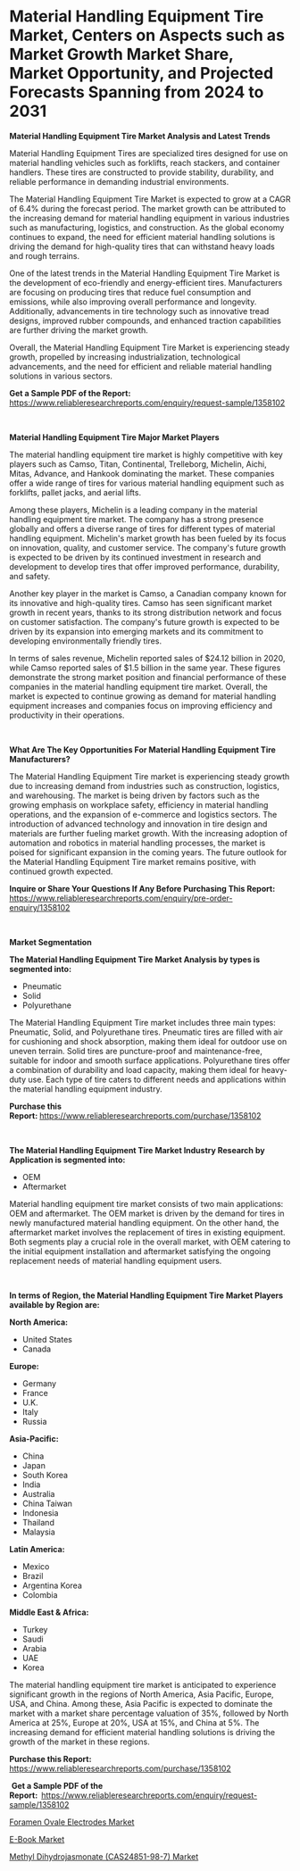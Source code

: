 <p><h1>Material Handling Equipment Tire Market, Centers on Aspects such as Market Growth Market Share, Market Opportunity, and Projected Forecasts Spanning from 2024 to 2031</h1></p><p><strong>Material Handling Equipment Tire Market Analysis and Latest Trends</strong></p>
<p><p>Material Handling Equipment Tires are specialized tires designed for use on material handling vehicles such as forklifts, reach stackers, and container handlers. These tires are constructed to provide stability, durability, and reliable performance in demanding industrial environments.</p><p>The Material Handling Equipment Tire Market is expected to grow at a CAGR of 6.4% during the forecast period. The market growth can be attributed to the increasing demand for material handling equipment in various industries such as manufacturing, logistics, and construction. As the global economy continues to expand, the need for efficient material handling solutions is driving the demand for high-quality tires that can withstand heavy loads and rough terrains.</p><p>One of the latest trends in the Material Handling Equipment Tire Market is the development of eco-friendly and energy-efficient tires. Manufacturers are focusing on producing tires that reduce fuel consumption and emissions, while also improving overall performance and longevity. Additionally, advancements in tire technology such as innovative tread designs, improved rubber compounds, and enhanced traction capabilities are further driving the market growth.</p><p>Overall, the Material Handling Equipment Tire Market is experiencing steady growth, propelled by increasing industrialization, technological advancements, and the need for efficient and reliable material handling solutions in various sectors.</p></p>
<p><strong>Get a Sample PDF of the Report:&nbsp;</strong> <a href="https://www.reliableresearchreports.com/enquiry/request-sample/1358102">https://www.reliableresearchreports.com/enquiry/request-sample/1358102</a></p>
<p>&nbsp;</p>
<p><strong>Material Handling Equipment Tire Major Market Players</strong></p>
<p><p>The material handling equipment tire market is highly competitive with key players such as Camso, Titan, Continental, Trelleborg, Michelin, Aichi, Mitas, Advance, and Hankook dominating the market. These companies offer a wide range of tires for various material handling equipment such as forklifts, pallet jacks, and aerial lifts.</p><p>Among these players, Michelin is a leading company in the material handling equipment tire market. The company has a strong presence globally and offers a diverse range of tires for different types of material handling equipment. Michelin's market growth has been fueled by its focus on innovation, quality, and customer service. The company's future growth is expected to be driven by its continued investment in research and development to develop tires that offer improved performance, durability, and safety.</p><p>Another key player in the market is Camso, a Canadian company known for its innovative and high-quality tires. Camso has seen significant market growth in recent years, thanks to its strong distribution network and focus on customer satisfaction. The company's future growth is expected to be driven by its expansion into emerging markets and its commitment to developing environmentally friendly tires.</p><p>In terms of sales revenue, Michelin reported sales of $24.12 billion in 2020, while Camso reported sales of $1.5 billion in the same year. These figures demonstrate the strong market position and financial performance of these companies in the material handling equipment tire market. Overall, the market is expected to continue growing as demand for material handling equipment increases and companies focus on improving efficiency and productivity in their operations.</p></p>
<p>&nbsp;</p>
<p><strong>What Are The Key Opportunities For Material Handling Equipment Tire Manufacturers?</strong></p>
<p><p>The Material Handling Equipment Tire market is experiencing steady growth due to increasing demand from industries such as construction, logistics, and warehousing. The market is being driven by factors such as the growing emphasis on workplace safety, efficiency in material handling operations, and the expansion of e-commerce and logistics sectors. The introduction of advanced technology and innovation in tire design and materials are further fueling market growth. With the increasing adoption of automation and robotics in material handling processes, the market is poised for significant expansion in the coming years. The future outlook for the Material Handling Equipment Tire market remains positive, with continued growth expected.</p></p>
<p><strong>Inquire or Share Your Questions If Any Before Purchasing This Report:</strong> <a href="https://www.reliableresearchreports.com/enquiry/pre-order-enquiry/1358102">https://www.reliableresearchreports.com/enquiry/pre-order-enquiry/1358102</a></p>
<p>&nbsp;</p>
<p><strong>Market Segmentation</strong></p>
<p><strong>The Material Handling Equipment Tire Market Analysis by types is segmented into:</strong></p>
<p><ul><li>Pneumatic</li><li>Solid</li><li>Polyurethane</li></ul></p>
<p><p>The Material Handling Equipment Tire market includes three main types: Pneumatic, Solid, and Polyurethane tires. Pneumatic tires are filled with air for cushioning and shock absorption, making them ideal for outdoor use on uneven terrain. Solid tires are puncture-proof and maintenance-free, suitable for indoor and smooth surface applications. Polyurethane tires offer a combination of durability and load capacity, making them ideal for heavy-duty use. Each type of tire caters to different needs and applications within the material handling equipment industry.</p></p>
<p><strong>Purchase this Report:&nbsp;</strong><a href="https://www.reliableresearchreports.com/purchase/1358102">https://www.reliableresearchreports.com/purchase/1358102</a></p>
<p>&nbsp;</p>
<p><strong>The Material Handling Equipment Tire Market Industry Research by Application is segmented into:</strong></p>
<p><ul><li>OEM</li><li>Aftermarket</li></ul></p>
<p><p>Material handling equipment tire market consists of two main applications: OEM and aftermarket. The OEM market is driven by the demand for tires in newly manufactured material handling equipment. On the other hand, the aftermarket market involves the replacement of tires in existing equipment. Both segments play a crucial role in the overall market, with OEM catering to the initial equipment installation and aftermarket satisfying the ongoing replacement needs of material handling equipment users.</p></p>
<p>&nbsp;</p>
<p><strong>In terms of Region, the Material Handling Equipment Tire Market Players available by Region are:</strong></p>
<p>
    <p> <strong> North America: </strong>
        <ul>
            <li>United States</li>
            <li>Canada</li>
        </ul>
        </p> 
    <p> <strong> Europe: </strong>
        <ul>
            <li>Germany</li>
            <li>France</li>
            <li>U.K.</li>
            <li>Italy</li>
            <li>Russia</li>
        </ul>
        </p> 
    <p> <strong> Asia-Pacific: </strong>
        <ul>
            <li>China</li>
            <li>Japan</li>
            <li>South Korea</li>
            <li>India</li>
            <li>Australia</li>
            <li>China Taiwan</li>
            <li>Indonesia</li>
            <li>Thailand</li>
            <li>Malaysia</li>
        </ul>
        </p> 
    <p> <strong> Latin America: </strong>
        <ul>
            <li>Mexico</li>
            <li>Brazil</li>
            <li>Argentina Korea</li>
            <li>Colombia</li>
        </ul>
        </p> 
    <p> <strong> Middle East & Africa: </strong>
        <ul>
            <li>Turkey</li>
            <li>Saudi</li>
            <li>Arabia</li>
            <li>UAE</li>
            <li>Korea</li>
        </ul>
    </p>
    </p>
<p><p>The material handling equipment tire market is anticipated to experience significant growth in the regions of North America, Asia Pacific, Europe, USA, and China. Among these, Asia Pacific is expected to dominate the market with a market share percentage valuation of 35%, followed by North America at 25%, Europe at 20%, USA at 15%, and China at 5%. The increasing demand for efficient material handling solutions is driving the growth of the market in these regions.</p></p>
<p><strong>Purchase this Report: </strong><a href="https://www.reliableresearchreports.com/purchase/1358102">https://www.reliableresearchreports.com/purchase/1358102</a></p>
<p>&nbsp;<strong>Get a Sample PDF of the Report:&nbsp;&nbsp;</strong><a href="https://www.reliableresearchreports.com/enquiry/request-sample/1358102">https://www.reliableresearchreports.com/enquiry/request-sample/1358102</a></p>
<p><strong></strong></p>
<p><p><a href="https://view.publitas.com/reportprime-1/foramen-ovale-electrodes-market-size-market-trends-and-growth-outlook-forecasted-for-period-from-2023-to-2030/">Foramen Ovale Electrodes Market</a></p><p><a href="https://view.publitas.com/reportprime-1/e-book-market-dynamics-2023-2030-also-about-its-market-trends-projections-and-opportunities/">E-Book Market</a></p><p><a href="https://view.publitas.com/reportprime-1/methyl-dihydrojasmonate-cas24851-98-7-market-a-comprehensive-report-of-its-market-share-growth-trends-2023-2030/">Methyl Dihydrojasmonate (CAS24851-98-7) Market</a></p></p>